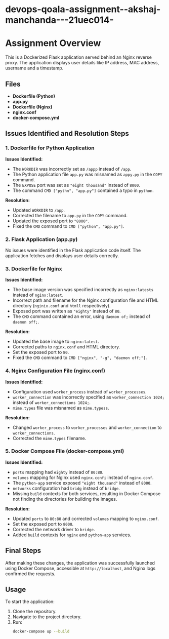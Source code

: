 # devops-qoala-assignment--akshaj-manchanda---21uec014-

# Assignment Overview

This is a Dockerized Flask application served behind an Nginx reverse proxy. The application displays user details like IP address, MAC address, username and a timestamp.

## Files

- **Dockerfile (Python)**
- **app.py**
- **Dockerfile (Nginx)**
- **nginx.conf**
- **docker-compose.yml**

## Issues Identified and Resolution Steps

### 1. Dockerfile for Python Application

**Issues Identified:**
- The `WORKDIR` was incorrectly set as `/appp` instead of `/app`.
- The Python application file `app.py` was misnamed as `appy.py` in the `COPY` command.
- The `EXPOSE` port was set as `"eight thousand"` instead of `8000`.
- The command `CMD ["pythn", "app.py"]` contained a typo in `python`.

**Resolution:**
- Updated `WORKDIR` to `/app`.
- Corrected the filename to `app.py` in the `COPY` command.
- Updated the exposed port to `"8000"`.
- Fixed the `CMD` command to `CMD ["python", "app.py"]`.

### 2. Flask Application (app.py)

No issues were identified in the Flask application code itself. The application fetches and displays user details correctly.

### 3. Dockerfile for Nginx

**Issues Identified:**
- The base image version was specified incorrectly as `nginx:latests` instead of `nginx:latest`.
- Incorrect path and filename for the Nginx configuration file and HTML directory (`nginix.conf` and `htmll` respectively).
- Exposed port was written as `"eighty"` instead of `80`.
- The `CMD` command contained an error, using `daemon of;` instead of `daemon off;`.

**Resolution:**
- Updated the base image to `nginx:latest`.
- Corrected paths to `nginx.conf` and HTML directory.
- Set the exposed port to `80`.
- Fixed the `CMD` command to `CMD ["nginx", "-g", "daemon off;"]`.

### 4. Nginx Configuration File (nginx.conf)

**Issues Identified:**
- Configuration used `worker_process` instead of `worker_processes`.
- `worker_connection` was incorrectly specified as `worker_connection 1024;` instead of `worker_connections 1024;`.
- `mime.types` file was misnamed as `mime.typess`.

**Resolution:**
- Changed `worker_process` to `worker_processes` and `worker_connection` to `worker_connections`.
- Corrected the `mime.types` filename.

### 5. Docker Compose File (docker-compose.yml)

**Issues Identified:**
- `ports` mapping had `eighty` instead of `80:80`.
- `volumes` mapping for Nginx used `nginx.confi` instead of `nginx.conf`.
- The `python-app` service exposed `"eight thousand"` instead of `8000`.
- `networks` configuration had `bridg` instead of `bridge`.
- Missing `build` contexts for both services, resulting in Docker Compose not finding the directories for building the images.

**Resolution:**
- Updated `ports` to `80:80` and corrected `volumes` mapping to `nginx.conf`.
- Set the exposed port to `8000`.
- Corrected the network driver to `bridge`.
- Added `build` contexts for `nginx` and `python-app` services.

## Final Steps

After making these changes, the application was successfully launched using Docker Compose, accessible at `http://localhost`, and Nginx logs confirmed the requests.

## Usage

To start the application:
1. Clone the repository.
2. Navigate to the project directory.
3. Run:
   ```bash
   docker-compose up --build
